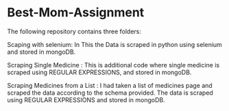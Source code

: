 # Best-Mom-Assignment

The following repository contains three folders:

Scaping with selenium: In This the Data is scraped in python using selenium and stored in mongoDB.

Scraping Single Medicine : This is additional code where single medicine is scraped using REGULAR EXPRESSIONS, and stored in mongoDB.

Scraping Medicines from a List : I had taken a list of medicines page and scraped the data according to the schema provided. The data is scraped using REGULAR EXPRESSIONS and stored in mongoDB.
